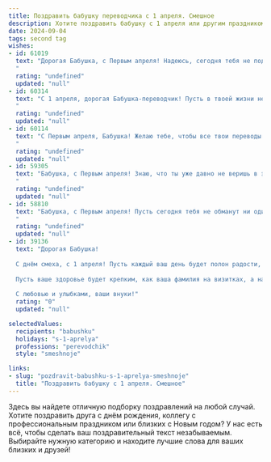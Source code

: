 ```yaml
---
title: Поздравить бабушку переводчика с 1 апреля. Смешное
description: Хотите поздравить бабушку с 1 апреля или другим праздником? Наш ИИ создаст незабываемое поздравление, а вы обязательно выделитесь среди других.  
date: 2024-09-04
tags: second tag
wishes:
- id: 61019
  text: "Дорогая Бабушка, с Первым апреля! Надеюсь, сегодня тебя не подбросят \"кошку в мешке\", хотя… Переводчик же ты, может, ты уже научилась разговаривать с кошками на их языке? 😉
  "
  rating: "undefined"
  updated: "null"
- id: 60314
  text: "С 1 апреля, дорогая Бабушка-переводчик! Пусть в твоей жизни не будет косяков в переводе, только удачные фразы и меткие шутки! 😜
  "
  rating: "undefined"
  updated: "null"
- id: 60114
  text: "С Первым апреля, Бабушка! Желаю тебе, чтобы все твои переводы были такими же точными и смешными, как твои любимые анекдоты! 🤪
  "
  rating: "undefined"
  updated: "null"
- id: 59305
  text: "Бабушка, с Первым апреля! Знаю, что ты уже давно не веришь в эти глупые шутки, но я все равно спешу поздравить тебя с Днем смеха!  И, конечно же, желаю тебе, чтобы все переводы, которые ты делаешь, были настолько же точными, как твоя память на любимые анекдоты! 😅
  "
  rating: "undefined"
  updated: "null"
- id: 58810
  text: "Бабушка, с Первым апреля! Пусть сегодня тебя не обманут ни один перевод, ни одна шутка, а все вокруг понимают тебя с полуслова, даже если ты будешь говорить на языке цветов! 💐😂
  "
  rating: "undefined"
  updated: "null"
- id: 39136
  text: "Дорогая Бабушка!
  
  С днём смеха, с 1 апреля! Пусть каждый ваш день будет полон радости, как переводчики находят смысл в самых запутанных текстах! Желаю, чтобы шутки были как ваши любимые книги — всегда с интригующим сюжетом и неожиданными поворотами!
  
  Пусть ваше здоровье будет крепким, как ваша фамилия на визитках, а настроение — ярким, как краски в переводе с китайского! Помните, что смех — это универсальный язык, и сегодня мы только им и будем общаться!
  
  С любовью и улыбками, ваши внуки!"
  rating: "0"
  updated: "null"

selectedValues:
  recipients: "babushku"
  holidays: "s-1-aprelya"
  professions: "perevodchik"
  style: "smeshnoje"

links:
- slug: "pozdravit-babushku-s-1-aprelya-smeshnoje"
  title: "Поздравить бабушку с 1 апреля. Смешное"
---
```


Здесь вы найдете отличную подборку поздравлений на любой случай. 
Хотите поздравить друга с днём рождения, коллегу с профессиональным праздником или близких с Новым годом? У нас есть всё, чтобы сделать ваш поздравительный текст незабываемым. Выбирайте нужную категорию и находите лучшие слова для ваших близких и друзей!
